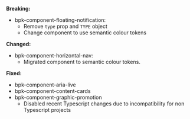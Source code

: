 **Breaking:**

- bpk-component-floating-notification:
    - Remove `type` prop and `TYPE` object
    - Change component to use semantic colour tokens

**Changed:**

- bpk-component-horizontal-nav:
  - Migrated component to semantic colour tokens.

**Fixed:**

- bpk-component-aria-live<br />
- bpk-component-content-cards<br />
- bpk-component-graphic-promotion
  - Disabled recent Typescript changes due to incompatibility for non Typescript projects
